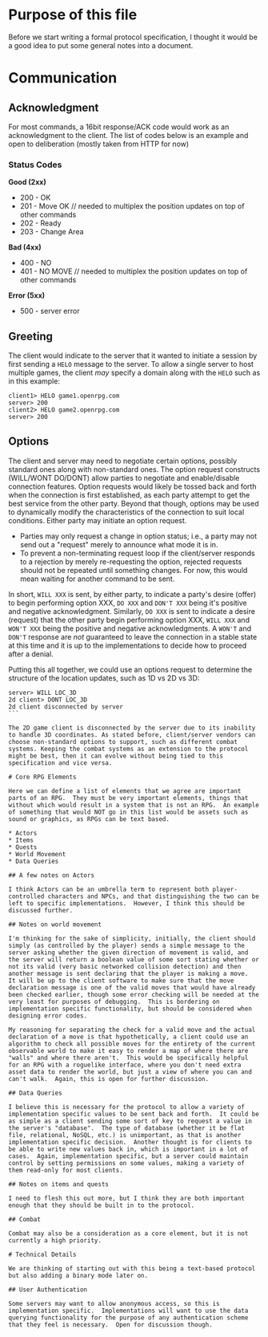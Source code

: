 # Purpose of this file

Before we start writing a formal protocol specification, I thought it would be a good idea to put some general notes into a document.

# Communication

## Acknowledgment
For most commands, a 16bit response/ACK code would work as an acknowledgment to the client. The list of codes below is an example and open to deliberation (mostly taken from HTTP for now)

### Status Codes

**Good (2xx)**

- 200 - OK
- 201 - Move OK // needed to multiplex the position updates on top of other commands
- 202 - Ready
- 203 - Change Area

**Bad (4xx)**

- 400 - NO
- 401 - NO MOVE // needed to multiplex the position updates on top of other commands

**Error (5xx)**
 
- 500 - server error

## Greeting
The client would indicate to the server that it wanted to initiate a session by first sending a `HELO` message to the server. To allow a single server to host multiple games, the client *may* specify a domain along with the `HELO` such as in this example:

````
client1> HELO game1.openrpg.com
server> 200
client2> HELO game2.openrpg.com
server> 200
````

## Options
The client and server may need to negotiate certain options, possibly standard ones along with non-standard ones.  The option request constructs (WILL/WONT DO/DONT) allow parties to negotiate and enable/disable connection features. Option requests would likely be tossed back and forth when the connection is first established, as each party attempt to get the best service from the other party. Beyond that though, options may be used to dynamically modify the characteristics of the connection to suit local conditions. Either party may initiate an option request.

- Parties may only request a change in option status; i.e., a party may not send out a "request" merely to announce what mode it is in.
- To prevent a non-terminating request loop if the client/server responds to a rejection by merely re-requesting the option, rejected requests should not be repeated until something changes. For now, this would mean waiting for another command to be sent.

In short, `WILL XXX` is sent, by either party, to indicate a party's desire (offer) to begin performing option XXX, `DO XXX` and `DON'T XXX` being it's positive and negative acknowledgment. Similarly, `DO XXX` is sent to indicate a desire (request) that the other party begin performing option XXX, `WILL XXX` and `WON'T XXX` being the positive and negative acknowledgments. A `WON'T` and `DON'T` response are *not* guaranteed to leave the connection in a stable state at this time and it is up to the implementations to decide how to proceed after a denial. 

Putting this all together, we could use an options request to determine the structure of the location updates, such as 1D vs 2D vs 3D:

````
server> WILL LOC_3D
2d client> DONT LOC_3D
2d client disconnected by server
```

The 2D game client is disconnected by the server due to its inability to handle 3D coordinates. As stated before, client/server vendors can choose non-standard options to support, such as different combat systems. Keeping the combat systems as an extension to the protocol might be best, then it can evolve without being tied to this specification and vice versa.  

# Core RPG Elements

Here we can define a list of elements that we agree are important parts of an RPG.  They must be very important elements, things that without which would result in a system that is not an RPG.  An example of something that would NOT go in this list would be assets such as sound or graphics, as RPGs can be text based.

* Actors
* Items
* Quests
* World Movement
* Data Queries

## A few notes on Actors

I think Actors can be an umbrella term to represent both player-controlled characters and NPCs, and that distinguishing the two can be left to specific implementations.  However, I think this should be discussed further.

## Notes on world movement

I'm thinking for the sake of simplicity, initially, the client should simply (as controlled by the player) sends a simple message to the server asking whether the given direction of movement is valid, and the server will return a boolean value of some sort stating whether or not its valid (very basic networked collision detection) and then another message is sent declaring that the player is making a move.  It will be up to the client software to make sure that the move declaration message is one of the valid moves that would have already been checked earlier, though some error checking will be needed at the very least for purposes of debugging.  This is bordering on implementation specific functionality, but should be considered when designing error codes.

My reasoning for separating the check for a valid move and the actual declaration of a move is that hypothetically, a client could use an algorithm to check all possible moves for the entirety of the current observable world to make it easy to render a map of where there are "walls" and where there aren't.  This would be specifically helpful for an RPG with a roguelike interface, where you don't need extra asset data to render the world, but just a view of where you can and can't walk.  Again, this is open for further discussion.

## Data Queries

I believe this is necessary for the protocol to allow a variety of implementation specific values to be sent back and forth.  It could be as simple as a client sending some sort of key to request a value in the server's "database".  The type of database (whether it be flat file, relational, NoSQL, etc.) is unimportant, as that is another implementation specific decision.  Another thought is for clients to be able to write new values back in, which is important in a lot of cases.  Again, implementation specific, but a server could maintain control by setting permissions on some values, making a variety of them read-only for most clients.

## Notes on items and quests

I need to flesh this out more, but I think they are both important enough that they should be built in to the protocol.

## Combat

Combat may also be a consideration as a core element, but it is not currently a high priority.

# Technical Details

We are thinking of starting out with this being a text-based protocol but also adding a binary mode later on.

## User Authentication

Some servers may want to allow anonymous access, so this is implementation specific.  Implementations will want to use the data querying functionality for the purpose of any authentication scheme that they feel is necessary.  Open for discussion though.
